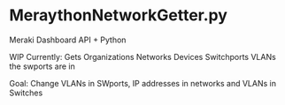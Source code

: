 # MeraythonNetworkGetter.py
Meraki Dashboard API + Python

WIP
Currently: 
Gets
Organizations
Networks
Devices
Switchports
VLANs the swports are in

Goal:
Change VLANs in SWports, IP addresses in networks and VLANs in Switches
